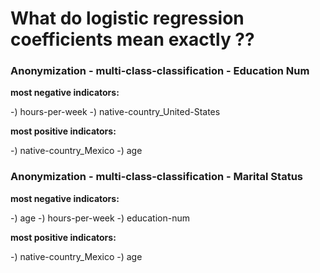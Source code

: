 # What do logistic regression coefficients mean **exactly** ??

### Anonymization - multi-class-classification - Education Num

**most negative indicators:**

-) hours-per-week
-) native-country_United-States

**most positive indicators:**

-) native-country_Mexico
-) age


### Anonymization - multi-class-classification - Marital Status

**most negative indicators:**

-) age
-) hours-per-week
-) education-num

**most positive indicators:**

-) native-country_Mexico
-) age